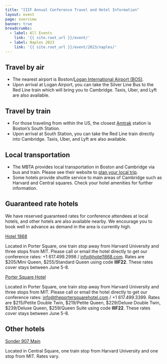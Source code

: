 ```yaml
---
title: "IIIF Annual Conference Travel and Hotel Information"
layout: event
page: overview
banner: true 
breadcrumbs:
  - label: All Events
    link: '{{ site.root_url }}/event/'
  - label: Naples 2023
    link: '{{ site.root_url }}/event/2023/naples/'
---
```


## Travel by air



* The nearest airport is Boston/[Logan International Airport (BOS)](https://www.massport.com/logan-airport/). 
* Upon arrival at Logan Airport, you can take the Silver Line Bus to the Red Line train which will bring you to Cambridge. Taxis, Uber, and Lyft are also available.


## Travel by train



* For those traveling from within the US, the closest [Amtrak](https://www.amtrak.com/home) station is Boston’s South Station. 
* Upon arrival at South Station, you can take the Red Line train directly into Cambridge. Taxis, Uber, and Lyft are also available.


## Local transportation



* The MBTA provides local transportation in Boston and Cambridge via bus and train. Please see their website to [plan your local trip](https://www.mbta.com/trip-planner).
* Some hotels provide shuttle service to main areas of Cambridge such as Harvard and Central squares. Check your hotel amenities for further information.


## Guaranteed rate hotels

We have reserved guaranteed rates for conference attendees at local hotels, and other hotels are also available nearby. We encourage you to book well in advance as demand in the area is currently high.

[Hotel 1868](https://www.hotel1868.com/)

Located in Porter Square, one train stop away from Harvard University and three stops from MIT. Please call or email the hotel directly to get our conference rates: +1 617.499.2998 / info@hotel1868.com. Rates are $205/Mini Queen, $255/Standard Queen using code **IIIF22**. These rates cover stays between June 5-8.

[Porter Square Hotel](https://www.theportersquarehotel.com/)

Located in Porter Square, one train stop away from Harvard University and three stops from MIT.  Please call or email the hotel directly to get our conference rates: info@theportersquarehotel.com / +1 617.499.3399. Rates are $215/Petite Double Twin, $219/Petite Queen, $229/Deluxe Double Twin, $239/Deluxe Queen, $259/Queen Suite using code **IIIF22**. These rates cover stays between June 5-8.


## Other hotels

[Sonder 907 Main](https://www.sonder.com/destinations/boston/BOS-MAIN907-205/c31633?sleeps=1)

Located in Central Square, one train stop from Harvard University and one stop from MIT. Rates vary.